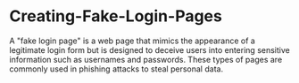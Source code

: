 # Creating-Fake-Login-Pages
A "fake login page" is a web page that mimics the appearance of a legitimate login form but is designed to deceive users into entering sensitive information such as usernames and passwords. These types of pages are commonly used in phishing attacks to steal personal data.
